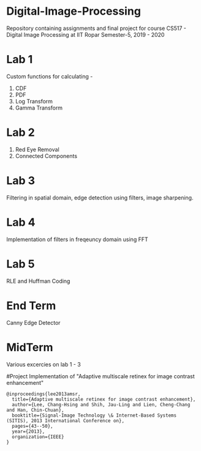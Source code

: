 # Digital-Image-Processing
Repository containing assignments and final project for course CS517 - Digital Image Processing at IIT Ropar Semester-5, 2019 - 2020

# Lab 1
Custom functions for calculating - 
1. CDF 
2. PDF
3. Log Transform
4. Gamma Transform

# Lab 2
1. Red Eye Removal
2. Connected Components

# Lab 3
Filtering in spatial domain, edge detection using filters, image sharpening.

# Lab 4
Implementation of filters in freqeuncy domain using FFT

# Lab 5
RLE and Huffman Coding

# End Term
Canny Edge Detector

# MidTerm
Various excercies on lab 1 - 3

#Project 
Implementation of "Adaptive multiscale retinex for image contrast enhancement"
```
@inproceedings{lee2013amsr,
  title={Adaptive multiscale retinex for image contrast enhancement},
  author={Lee, Chang-Hsing and Shih, Jau-Ling and Lien, Cheng-Chang and Han, Chin-Chuan},
  booktitle={Signal-Image Technology \& Internet-Based Systems (SITIS), 2013 International Conference on},
  pages={43--50},
  year={2013},
  organization={IEEE}
}
```
